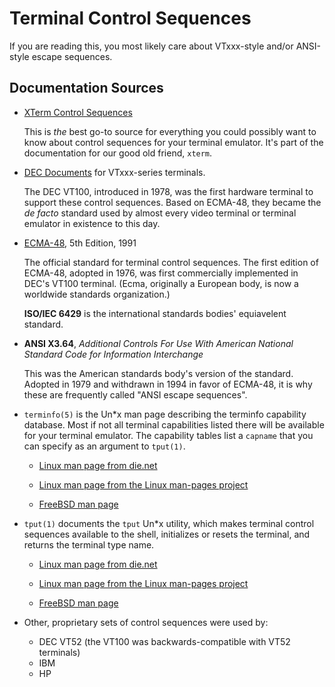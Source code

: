 # Terminal Control Sequences

If you are reading this, you most likely care about VTxxx-style and/or
ANSI-style escape sequences.

## Documentation Sources

-   [XTerm Control Sequences](https://invisible-island.net/xterm/ctlseqs/ctlseqs.html)

    This is *the* best go-to source for everything you could possibly
    want to know about control sequences for your terminal emulator.
    It's part of the documentation for our good old friend, `xterm`.

-   [DEC Documents](https://vt100.net/docs/) for VTxxx-series terminals.

    The DEC VT100, introduced in 1978, was the first hardware terminal
    to support these control sequences.  Based on ECMA-48, they became
    the *de facto* standard used by almost every video terminal or
    terminal emulator in existence to this day.

-   [ECMA-48](http://www.ecma-international.org/publications/standards/Ecma-048.htm), 5th Edition, 1991

    The official standard for terminal control sequences.  The first
    edition of ECMA-48, adopted in 1976, was first commercially
    implemented in DEC's VT100 terminal.  (Ecma, originally a European
    body, is now a worldwide standards organization.)

    **ISO/IEC 6429** is the international standards bodies'
    equiavelent standard.

-   **ANSI X3.64**, *Additional Controls For Use With American National Standard Code for Information Interchange*

    This was the American standards body's version of the standard.
    Adopted in 1979 and withdrawn in 1994 in favor of ECMA-48, it is
    why these are frequently called "ANSI escape sequences".

-   `terminfo(5)` is the Un*x man page describing the terminfo
    capability database.  Most if not all terminal capabilities listed
    there will be available for your terminal emulator.  The
    capability tables list a `capname` that you can specify as an
    argument to `tput(1)`.

    -   [Linux man page from die.net](https://linux.die.net/man/5/terminfo)

    -   [Linux man page from the Linux man-pages project](http://man7.org/linux/man-pages/man5/terminfo.5.html)

    -   [FreeBSD man page](https://www.freebsd.org/cgi/man.cgi?query=terminfo&sektion=5)

-   `tput(1)` documents the `tput` Un*x utility, which makes terminal
    control sequences available to the shell, initializes or resets
    the terminal, and returns the terminal type name.

    -   [Linux man page from die.net](https://linux.die.net/man/1/tput)

    -   [Linux man page from the Linux man-pages project](http://man7.org/linux/man-pages/man1/tput.1.html)

    -   [FreeBSD man page](https://www.freebsd.org/cgi/man.cgi?query=tput&sektion=1)

-   Other, proprietary sets of control sequences were used by:

    -   DEC VT52 (the VT100 was backwards-compatible with VT52
        terminals)
    -   IBM
    -   HP
